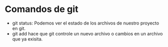 # Comandos de git

- git status: Podemos ver el estado de los archivos de nuestro proyecto en git.
- git add <File>  hace que git controle un nuevo archivo o cambios en un archivo que ya exisita.